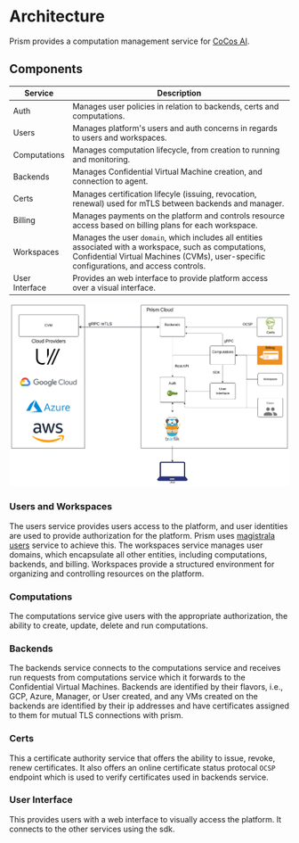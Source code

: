 # Architecture

Prism provides a computation management service for [CoCos AI](https://docs.cocos.ultraviolet.rs/).

## Components

| Service        | Description                                                                                               |
| -------------- | --------------------------------------------------------------------------------------------------------- |
| Auth           | Manages user policies in relation to backends, certs and computations.                                    |
| Users          | Manages platform's users and auth concerns in regards to users and workspaces.                            |
| Computations   | Manages computation lifecycle, from creation to running and monitoring.                                   |
| Backends       | Manages Confidential Virtual Machine creation, and connection to agent.                                   |
| Certs          | Manages certification lifecyle (issuing, revocation, renewal) used for mTLS between backends and manager. |
| Billing        | Manages payments on the platform and controls resource access based on billing plans for each workspace.  |
| Workspaces     | Manages the user `domain`, which includes all entities associated with a workspace, such as computations, Confidential Virtual Machines (CVMs), user-specific configurations, and access controls.          |
| User Interface | Provides an web interface to provide platform access over a visual interface.                             |

![Architecture](../static/img/arch.drawio.png)

### Users and Workspaces

The users service provides users access to the platform, and user identities are used to provide authorization for the platform. Prism uses [magistrala users](https://docs.magistrala.abstractmachines.fr/architecture/#domain-model) service to achieve this. 
The workspaces service manages user domains, which encapsulate all other entities, including computations, backends, and billing. Workspaces provide a structured environment for organizing and controlling resources on the platform.

### Computations

The computations service give users with the appropriate authorization, the ability to create, update, delete and run computations.

### Backends

The backends service connects to the computations service and receives run requests from computations service which it forwards to the Confidential Virtual Machines. Backends are identified by their flavors, i.e., GCP, Azure, Manager, or User created, and any VMs created on the backends are identified by their ip addresses and have certificates assigned to them for mutual TLS connections with prism.

### Certs

This a certificate authority service that offers the ability to issue, revoke, renew certificates. It also offers an online certificate status protocal `OCSP` endpoint which is used to verify certificates used in backends service.

### User Interface

This provides users with a web interface to visually access the platform. It connects to the other services using the sdk.

